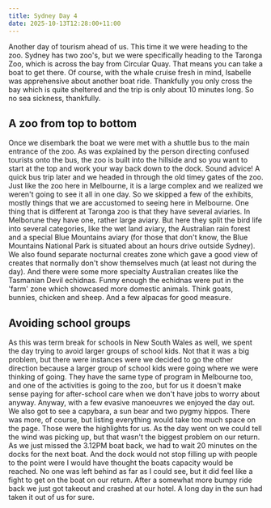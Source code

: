```yaml
---
title: Sydney Day 4
date: 2025-10-13T12:28:00+11:00
---
```

Another day of tourism ahead of us. This time it we were heading to the zoo. Sydney has two zoo's, but we were specifically heading to the Taronga Zoo, which is across the bay from Circular Quay. That means you can take a boat to get there. Of course, with the whale cruise fresh in mind, Isabelle was apprehensive about another boat ride. Thankfully you only cross the bay which is quite sheltered and the trip is only about 10 minutes long. So no sea sickness, thankfully.

## A zoo from top to bottom

Once we disembark the boat we were met with a shuttle bus to the main entrance of the zoo. As was explained by the person directing confused tourists onto the bus, the zoo is built into the hillside and so you want to start at the top and work your way back down to the dock. Sound advice! A quick bus trip later and we headed in through the old timey gates of the zoo. Just like the zoo here in Melbourne, it is a large complex and we realized we weren't going to see it all in one day. So we skipped a few of the exhibits, mostly things that we are accustomed to seeing here in Melbourne. One thing that is different at Taronga zoo is that they have several aviaries. In Melborune they have one, rather large aviary. But here they split the bird life into several categories, like the wet land aviary, the Australian rain forest and a special Blue Mountains aviary (for those that don't know, the Blue Mountains National Park is situated about an hours drive outside Sydney). We also found separate nocturnal creates zone which gave a good view of creates that normally don't show themselves much (at least not during the day). And there were some more specialty Australian creates like the Tasmanian Devil echidnas. Funny enough the echidnas were put in the 'farm' zone which showcased more domestic animals. Think goats, bunnies, chicken and sheep. And a few alpacas for good measure. 

## Avoiding school groups

As this was term break for schools in New South Wales as well, we spent the day trying to avoid larger groups of school kids. Not that it was a big problem, but there were instances were we decided to go the other direction because a larger group of school kids were going where we were thinking of going. They have the same type of program in Melbourne too, and one of the activities is going to the zoo, but for us it doesn't make sense paying for after-school care when we don't have jobs to worry about anyway. Anyway, with a few evasive manoeuvres we enjoyed the day out. We also got to see a capybara, a sun bear and two pygmy hippos. There was more, of course, but listing everything would take too much space on the page. Those were the highlights for us. As the day went on we could tell the wind was picking up, but that wasn't the biggest problem on our return. As we just missed the 3.12PM boat back, we had to wait 20 minutes on the docks for the next boat. And the dock would not stop filling up with people to the point were I would have thought the boats capacity would be reached. No one was left behind as far as I could see, but it did feel like a fight to get on the boat on our return. After a somewhat more bumpy ride back we just got takeout and crashed at our hotel. A long day in the sun had taken it out of us for sure.

